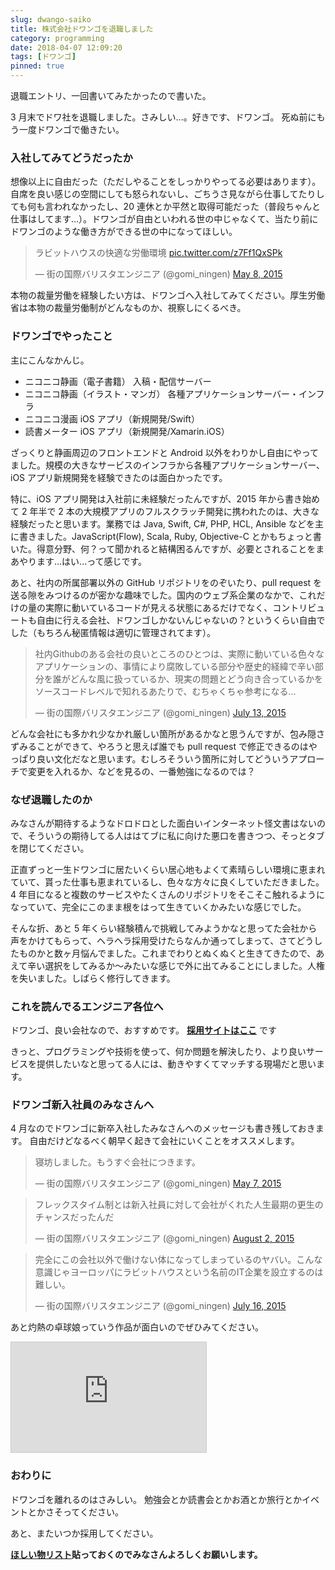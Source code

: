 ```yaml
---
slug: dwango-saiko
title: 株式会社ドワンゴを退職しました
category: programming
date: 2018-04-07 12:09:20
tags: [ドワンゴ]
pinned: true
---
```


退職エントリ、一回書いてみたかったので書いた。

3 月末でドワ社を退職しました。さみしい...。好きです、ドワンゴ。
死ぬ前にもう一度ドワンゴで働きたい。

### 入社してみてどうだったか

想像以上に自由だった（ただしやることをしっかりやってる必要はあります）。自席を良い感じの空間にしても怒られないし、ごちうさ見ながら仕事してたりしても何も言われなかったし、20 連休とか平然と取得可能だった（普段ちゃんと仕事はしてます...）。ドワンゴが自由といわれる世の中じゃなくて、当たり前にドワンゴのような働き方ができる世の中になってほしい。

<blockquote class="twitter-tweet" data-lang="en"><p lang="ja" dir="ltr">ラビットハウスの快適な労働環境 <a href="http://t.co/z7Ff1QxSPk">pic.twitter.com/z7Ff1QxSPk</a></p>&mdash; 街の国際バリスタエンジニア (@gomi_ningen) <a href="https://twitter.com/gomi_ningen/status/596798556297568256?ref_src=twsrc%5Etfw">May 8, 2015</a></blockquote>
<script async src="https://platform.twitter.com/widgets.js" charset="utf-8"></script>

本物の裁量労働を経験したい方は、ドワンゴへ入社してみてください。厚生労働省は本物の裁量労働制がどんなものか、視察しにくるべき。

### ドワンゴでやったこと

主にこんなかんじ。

- ニコニコ静画（電子書籍） 入稿・配信サーバー
- ニコニコ静画（イラスト・マンガ） 各種アプリケーションサーバー・インフラ
- ニコニコ漫画 iOS アプリ（新規開発/Swift）
- 読書メーター iOS アプリ（新規開発/Xamarin.iOS）

ざっくりと静画周辺のフロントエンドと Android 以外をわりかし自由にやってました。規模の大きなサービスのインフラから各種アプリケーションサーバー、iOS アプリ新規開発を経験できたのは面白かったです。

特に、iOS アプリ開発は入社前に未経験だったんですが、2015 年から書き始めて 2 年半で 2 本の大規模アプリのフルスクラッチ開発に携われたのは、大きな経験だったと思います。業務では Java, Swift, C#, PHP, HCL, Ansible などを主に書きました。JavaScript(Flow), Scala, Ruby, Objective-C とかもちょっと書いた。得意分野、何？って聞かれると結構困るんですが、必要とされることをまあやります...はい...って感じです。

あと、社内の所属部署以外の GitHub リポジトリをのぞいたり、pull request を送る隙をみつけるのが密かな趣味でした。国内のウェブ系企業のなかで、これだけの量の実際に動いているコードが見える状態にあるだけでなく、コントリビュートも自由に行える会社、ドワンゴしかないんじゃないの？というくらい自由でした（もちろん秘匿情報は適切に管理されてます）。

<blockquote class="twitter-tweet" data-lang="en"><p lang="ja" dir="ltr">社内Githubのある会社の良いところのひとつは、実際に動いている色々なアプリケーションの、事情により腐敗している部分や歴史的経緯で辛い部分を誰がどんな風に扱っているか、現実の問題とどう向き合っているかをソースコードレベルで知れるあたりで、むちゃくちゃ参考になる...</p>&mdash; 街の国際バリスタエンジニア (@gomi_ningen) <a href="https://twitter.com/gomi_ningen/status/620632799968497664?ref_src=twsrc%5Etfw">July 13, 2015</a></blockquote>
<script async src="https://platform.twitter.com/widgets.js" charset="utf-8"></script>

どんな会社にも多かれ少なかれ厳しい箇所があるかなと思うんですが、包み隠さずみることができて、やろうと思えば誰でも pull request で修正できるのはやっぱり良い文化だなと思います。むしろそういう箇所に対してどういうアプローチで変更を入れるか、などを見るの、一番勉強になるのでは？

### なぜ退職したのか

みなさんが期待するようなドロドロとした面白いインターネット怪文書はないので、そういうの期待してる人ははてブに私に向けた悪口を書きつつ、そっとタブを閉じてください。

正直ずっと一生ドワンゴに居たいくらい居心地もよくて素晴らしい環境に恵まれていて、貰った仕事も恵まれているし、色々な方々に良くしていただきました。4 年目になると複数のサービスやたくさんのリポジトリをそこそこ触れるようになっていて、完全にこのまま根をはって生きていくかみたいな感じでした。

そんな折、あと 5 年くらい経験積んで挑戦してみようかなと思ってた会社から声をかけてもらって、ヘラヘラ採用受けたらなんか通ってしまって、さてどうしたものかと数ヶ月悩んでました。これまでわりとぬくぬくと生きてきたので、あえて辛い選択をしてみるか〜みたいな感じで外に出てみることにしました。人権を失いました。しばらく修行してきます。

### これを読んでるエンジニア各位へ

ドワンゴ、良い会社なので、おすすめです。
**[採用サイトはここ](http://dwango.co.jp/recruit/)** です

きっと、プログラミングや技術を使って、何か問題を解決したり、より良いサービスを提供したいなと思ってる人には、動きやすくてマッチする現場だと思います。

### ドワンゴ新入社員のみなさんへ

4 月なのでドワンゴに新卒入社したみなさんへのメッセージも書き残しておきます。
自由だけどなるべく朝早く起きて会社にいくことをオススメします。

<blockquote class="twitter-tweet" data-lang="en"><p lang="ja" dir="ltr">寝坊しました。もうすぐ会社につきます。</p>&mdash; 街の国際バリスタエンジニア (@gomi_ningen) <a href="https://twitter.com/gomi_ningen/status/596195137409024000?ref_src=twsrc%5Etfw">May 7, 2015</a></blockquote>
<script async src="https://platform.twitter.com/widgets.js" charset="utf-8"></script>

<blockquote class="twitter-tweet" data-lang="en"><p lang="ja" dir="ltr">フレックスタイム制とは新入社員に対して会社がくれた人生最期の更生のチャンスだったんだ</p>&mdash; 街の国際バリスタエンジニア (@gomi_ningen) <a href="https://twitter.com/gomi_ningen/status/627902562809688064?ref_src=twsrc%5Etfw">August 2, 2015</a></blockquote>
<script async src="https://platform.twitter.com/widgets.js" charset="utf-8"></script>

<blockquote class="twitter-tweet" data-lang="en"><p lang="ja" dir="ltr">完全にこの会社以外で働けない体になってしまっているのヤバい。こんな意識じゃヨーロッパにラビットハウスという名前のIT企業を設立するのは難しい。</p>&mdash; 街の国際バリスタエンジニア (@gomi_ningen) <a href="https://twitter.com/gomi_ningen/status/621739492802605056?ref_src=twsrc%5Etfw">July 16, 2015</a></blockquote>
<script async src="https://platform.twitter.com/widgets.js" charset="utf-8"></script>

あと灼熱の卓球娘っていう作品が面白いのでぜひみてください。

<iframe width="312" height="176" src="https://ext.nicovideo.jp/thumb/1475640376" scrolling="no" style="border:solid 1px #ccc;" frameborder="0"><a href="http://www.nicovideo.jp/watch/1475640376">灼熱の卓球娘　第一球「…ドキドキするっ！」</a></iframe>

### おわりに

ドワンゴを離れるのはさみしい。
勉強会とか読書会とかお酒とか旅行とかイベントとかさそってください。

あと、またいつか採用してください。

**[ほしい物リスト](http://amzn.asia/6VIyX8i)貼っておくのでみなさんよろしくお願いします。**
